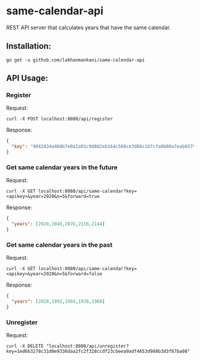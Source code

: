 # same-calendar-api

REST API server that calculates years that have the same calendar.

## Installation:
```shell
go get -u github.com/lakhanmankani/same-calendar-api
```

## API Usage:
### Register
Request:
```shell
curl -X POST localhost:8080/api/register
```
Response:
```json
{
  "key": "9842824a468b7e0a1a01c9d802eb164c568ce3d86c1b7cfa0b80a7eab0379f3e"
}
```

### Get same calendar years in the future
Request:
```shell
curl -X GET localhost:8080/api/same-calendar?key=<apikey>&year=2020&n=5&forward=true
```
Response:
```json
{
  "years": [2020,2048,2076,2116,2144]
}
```

### Get same calendar years in the past
Request:
```shell
curl -X GET localhost:8080/api/same-calendar?key=<apikey>&year=2020&n=5&forward=false
```
Response:
```json
{
  "years": [2020,1992,1964,1936,1908]
}
```

### Unregister
Request:
```shell
curl -X DELETE "localhost:8080/api/unregister?key=1ed6b3278c31d0e9336daa2fc2f328ccdf23cbeea9adf4653d988b3d3f87ba08"
```
